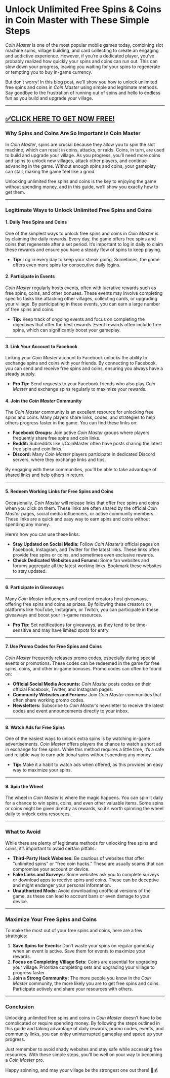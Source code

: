 # **Unlock Unlimited Free Spins & Coins in Coin Master with These Simple Steps**

*Coin Master* is one of the most popular mobile games today, combining slot machine spins, village building, and card collecting to create an engaging and addictive experience. However, if you’re a dedicated player, you’ve probably realized how quickly your spins and coins can run out. This can slow down your progress, leaving you waiting for your spins to regenerate or tempting you to buy in-game currency. 

But don’t worry! In this blog post, we’ll show you how to unlock unlimited free spins and coins in *Coin Master* using simple and legitimate methods. Say goodbye to the frustration of running out of spins and hello to endless fun as you build and upgrade your village.

--------------------------------------------
[✅CLICK HERE TO GET NOW FREE!](https://freeforyou.xyz/coinmaster/)
--------------------------------------------

### **Why Spins and Coins Are So Important in Coin Master**
In *Coin Master*, spins are crucial because they allow you to spin the slot machine, which can result in coins, attacks, or raids. Coins, in turn, are used to build and upgrade your village. As you progress, you’ll need more coins and spins to unlock new villages, attack other players, and continue advancing in the game. Without enough spins and coins, your gameplay can stall, making the game feel like a grind.

Unlocking unlimited free spins and coins is the key to enjoying the game without spending money, and in this guide, we’ll show you exactly how to get them.

---

### **Legitimate Ways to Unlock Unlimited Free Spins and Coins**

#### **1. Daily Free Spins and Coins**
One of the simplest ways to unlock free spins and coins in *Coin Master* is by claiming the daily rewards. Every day, the game offers free spins and coins that regenerate after a set period. It’s important to log in daily to claim these rewards and ensure you have a steady flow of spins to keep playing.  

- **Tip:** Log in every day to keep your streak going. Sometimes, the game offers even more spins for consecutive daily logins.

#### **2. Participate in Events**
*Coin Master* regularly hosts events, often with lucrative rewards such as free spins, coins, and other bonuses. These events may involve completing specific tasks like attacking other villages, collecting cards, or upgrading your village. By participating in these events, you can earn a large number of free spins and coins.

- **Tip:** Keep track of ongoing events and focus on completing the objectives that offer the best rewards. Event rewards often include free spins, which can significantly boost your gameplay.

---

#### **3. Link Your Account to Facebook**
Linking your *Coin Master* account to Facebook unlocks the ability to exchange spins and coins with your friends. By connecting to Facebook, you can send and receive free spins and coins, ensuring you always have a steady supply. 

- **Pro Tip:** Send requests to your Facebook friends who also play *Coin Master* and exchange spins regularly to maximize your rewards.

#### **4. Join the *Coin Master* Community**
The *Coin Master* community is an excellent resource for unlocking free spins and coins. Many players share links, codes, and strategies to help others progress faster in the game. You can find these links on:
- **Facebook Groups:** Join active *Coin Master* groups where players frequently share free spins and coin links.
- **Reddit:** Subreddits like r/CoinMaster often have posts sharing the latest free spin and coin links.
- **Discord:** Many *Coin Master* players participate in dedicated Discord servers, where they exchange links and tips.

By engaging with these communities, you’ll be able to take advantage of shared links and help others in return.

---

#### **5. Redeem Working Links for Free Spins and Coins**
Occasionally, *Coin Master* will release links that offer free spins and coins when you click on them. These links are often shared by the official *Coin Master* pages, social media influencers, or active community members. These links are a quick and easy way to earn spins and coins without spending any money.

Here’s how you can use these links:
- **Stay Updated on Social Media:** Follow *Coin Master’s* official pages on Facebook, Instagram, and Twitter for the latest links. These links often provide free spins or coins, and sometimes even exclusive rewards.
- **Check Dedicated Websites and Forums:** Some fan websites and forums aggregate all the latest working links. Bookmark these websites to stay updated.

---

#### **6. Participate in Giveaways**
Many *Coin Master* influencers and content creators host giveaways, offering free spins and coins as prizes. By following these creators on platforms like YouTube, Instagram, or Twitch, you can participate in these giveaways and boost your in-game resources.

- **Pro Tip:** Set notifications for giveaways, as they tend to be time-sensitive and may have limited spots for entry.

---

#### **7. Use Promo Codes for Free Spins and Coins**
*Coin Master* frequently releases promo codes, especially during special events or promotions. These codes can be redeemed in the game for free spins, coins, and other in-game bonuses. Promo codes can often be found on:
- **Official Social Media Accounts:** *Coin Master* posts codes on their official Facebook, Twitter, and Instagram pages.
- **Community Websites and Forums:** Join *Coin Master* communities that often share working promo codes.
- **Newsletters:** Subscribe to *Coin Master’s* newsletter to receive the latest codes and event announcements directly to your inbox.

---

#### **8. Watch Ads for Free Spins**
One of the easiest ways to unlock extra spins is by watching in-game advertisements. *Coin Master* offers players the chance to watch a short ad in exchange for free spins. While this method requires a little time, it’s a safe and reliable way to earn additional spins without spending any money.

- **Tip:** Make it a habit to watch ads when offered, as this provides an easy way to maximize your spins.

---

#### **9. Spin the Wheel**
The wheel in *Coin Master* is where the magic happens. You can spin it daily for a chance to win spins, coins, and even other valuable items. Some spins or coins might be given directly as rewards, so it’s worth spinning the wheel daily to unlock extra resources.

---

### **What to Avoid**
While there are plenty of legitimate methods for unlocking free spins and coins, it’s important to avoid certain pitfalls:
- **Third-Party Hack Websites:** Be cautious of websites that offer "unlimited spins" or "free coin hacks." These are usually scams that can compromise your account or device.
- **Fake Links and Surveys:** Some websites ask you to complete surveys or download apps to receive spins and coins. These can be deceptive and might endanger your personal information.
- **Unauthorized Mods:** Avoid downloading unofficial versions of the game, as these can lead to account bans or even damage to your device.

---

### **Maximize Your Free Spins and Coins**
To make the most out of your free spins and coins, here are a few strategies:
1. **Save Spins for Events:** Don’t waste your spins on regular gameplay when an event is active. Save them for events to maximize your rewards.
2. **Focus on Completing Village Sets:** Coins are essential for upgrading your village. Prioritize completing sets and upgrading your village to progress faster.
3. **Join a Strong Community:** The more people you know in the *Coin Master* community, the more likely you are to get free spins and coins. Participate actively and share your resources with others.

---

### **Conclusion**
Unlocking unlimited free spins and coins in *Coin Master* doesn’t have to be complicated or require spending money. By following the steps outlined in this guide and taking advantage of daily rewards, promo codes, events, and community links, you can enjoy uninterrupted gameplay and speed up your progress.

Just remember to avoid shady websites and stay safe while accessing free resources. With these simple steps, you’ll be well on your way to becoming a *Coin Master* pro. 

Happy spinning, and may your village be the strongest one out there! 🎰💰
